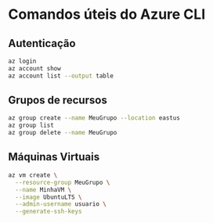 # Comandos úteis do Azure CLI

## Autenticação

```bash
az login
az account show
az account list --output table
```

## Grupos de recursos

```bash
az group create --name MeuGrupo --location eastus
az group list
az group delete --name MeuGrupo
```

## Máquinas Virtuais

```bash
az vm create \
  --resource-group MeuGrupo \
  --name MinhaVM \
  --image UbuntuLTS \
  --admin-username usuario \
  --generate-ssh-keys
```
